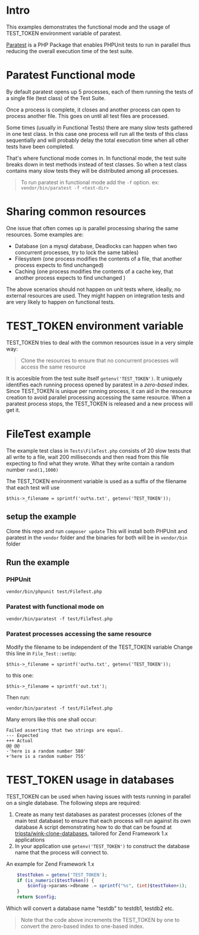 # Intro
This examples demonstrates the functional mode and the usage of TEST_TOKEN environment variable of paratest.

[Paratest][1] is a PHP Package that enables PHPUnit tests to run in parallel thus reducing the overall execution time of the test suite.

# Paratest Functional mode
By default paratest opens up 5 processes, each of them running the tests of a single file (test class) of the Test Suite.

Once a process is complete, it closes and another process can open to process another file.
This goes on until all test files are processed.

Some times (usually in Functional Tests) there are many slow tests gathered in one test class.
In this case one process will run all the tests of this class sequentially and will probably delay the total execution time when all other tests have been completed.

That's where functional mode comes in.
In functional mode, the test suite breaks down in test methods instead of test classes. So when a test class contains many slow tests they will be distributed among all processes.

> To run paratest in functional mode add the `-f` option.
ex: `vendor/bin/paratest -f <test-dir>`

# Sharing common resources
One issue that often comes up is parallel processing sharing the same resources.
Some examples are:
* Database  (on a mysql database, Deadlocks can happen when two concurrent processes, try to lock the same tables)
* Filesystem (one process modifies the contents of a file, that another process expects to find unchanged)
* Caching (one process modifies the contents of a cache key, that another process expects to find unchanged )

The above scenarios should not happen on unit tests where, ideally, no external resources are used.
They might happen on integration tests and are very likely to happen on functional tests.


# TEST_TOKEN environment variable
TEST_TOKEN tries to deal with the common resources issue in a very simple way:
> Clone the resources to ensure that no concurrent processes will access the same resource

It is accesible from the test suite itself `getenv('TEST_TOKEN')`. It uniquely identifies each running process opened by paratest in a *zero-based* index.
Since TEST_TOKEN is unique per running process, it can aid in the resource creation to avoid parallel processing accessing the same resource.
When a paratest process stops, the TEST_TOKEN is released and a new process will get it.

# FileTest example
The example test class in `Tests\FileTest.php` consists of 20 slow tests that all write to a file, wait 200 milliseconds and then read from this file expecting to find what they wrote. What they write contain a random number `rand(1,1000)`

The TEST_TOKEN environment variable is used as a suffix of the filename that each test will use

    $this->_filename = sprintf('out%s.txt', getenv('TEST_TOKEN'));

## setup the example
Clone this repo and run `composer update` 
This will install both PHPUnit and paratest in the `vendor` folder and the binaries for both will be in `vendor/bin` folder

## Run the example
### PHPUnit
`vendor/bin/phpunit test/FileTest.php`

### Paratest with functional mode on
`vendor/bin/paratest -f test/FileTest.php`

### Paratest processes accessing the same resource
Modify the filename to be independent of the TEST_TOKEN variable
Change this line in `File_Test::setUp`:

    $this->_filename = sprintf('out%s.txt', getenv('TEST_TOKEN'));

to this one:

    $this->_filename = sprintf('out.txt');

Then run:

    vendor/bin/paratest -f test/FileTest.php

Many errors like this one shall occur:
```shell
Failed asserting that two strings are equal.
--- Expected
+++ Actual
@@ @@
-'here is a random number 580'
+'here is a random number 755'
```

# TEST_TOKEN usage in databases
TEST_TOKEN can be used when having issues with tests running in parallel on a single database.
The following steps are required:

1. Create as many test databases as paratest processes (clones of the main test database) to ensure that each process will run against its own database
A script demonstrating how to do that can be found at [tripsta/wink-clone-databases][1], tailored for Zend Framework 1.x applications
2. In your application use `getenv('TEST_TOKEN')` to construct the database name that the process will connect to.

An example for Zend Framework 1.x
```php
	$testToken = getenv('TEST_TOKEN');
	if (is_numeric($testToken)) {
		$config->params->dbname .= sprintf("%s", (int)$testToken+1);
	}
	return $config;
```
Which will convert a database name "testdb" to testdb1, testdb2 etc.
> Note that the code above increments the TEST_TOKEN by one to convert the zero-based index to one-based index.


[1]: https://github.com/brianium/paratest "Paratest"
[2]: https://github.com/tripsta/wink-clone-databases "Clone databases"